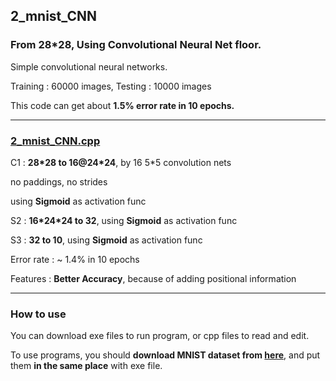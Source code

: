 ## 2_mnist_CNN

### From 28\*28, Using Convolutional Neural Net floor.

Simple convolutional neural networks.

Training : 60000 images, Testing : 10000 images 

This code can get about **1.5% error rate in 10 epochs.**

---

### [2_mnist_CNN.cpp](2_mnist_CNN.cpp)

C1 : **28\*28 to 16@24\*24**, by 16 5\*5 convolution nets

no paddings, no strides

using **Sigmoid** as activation func

S2 : **16\*24\*24 to 32**, using **Sigmoid** as activation func

S3 : **32 to 10**, using **Sigmoid** as activation func

Error rate : ~ 1.4% in 10 epochs

Features : **Better Accuracy**, because of adding positional information

---

### How to use

You can download exe files to run program, or cpp files to read and edit.

To use programs, you should **download MNIST dataset from [here](http://yann.lecun.com/exdb/mnist/)**, and put them **in the same place** with exe file.
